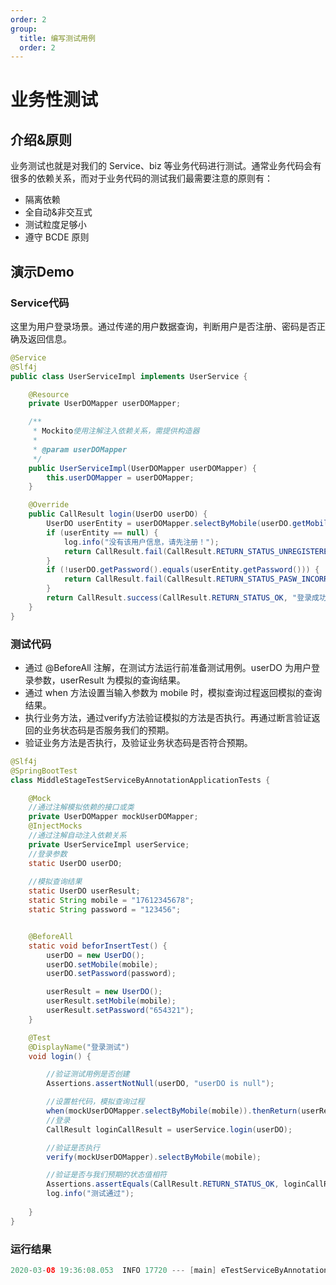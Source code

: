 ```yaml
---
order: 2
group:
  title: 编写测试用例
  order: 2
---
```


# 业务性测试



## 介绍&原则

业务测试也就是对我们的 Service、biz 等业务代码进行测试。通常业务代码会有很多的依赖关系，而对于业务代码的测试我们最需要注意的原则有：

- 隔离依赖
- 全自动&非交互式
- 测试粒度足够小
- 遵守 BCDE 原则



## 演示Demo



### Service代码

这里为用户登录场景。通过传递的用户数据查询，判断用户是否注册、密码是否正确及返回信息。

```java
@Service
@Slf4j
public class UserServiceImpl implements UserService {

    @Resource
    private UserDOMapper userDOMapper;

    /**
     * Mockito使用注解注入依赖关系，需提供构造器
     *
     * @param userDOMapper
     */
    public UserServiceImpl(UserDOMapper userDOMapper) {
        this.userDOMapper = userDOMapper;
    }

    @Override
    public CallResult login(UserDO userDO) {
        UserDO userEntity = userDOMapper.selectByMobile(userDO.getMobile());
        if (userEntity == null) {
            log.info("没有该用户信息，请先注册！");
            return CallResult.fail(CallResult.RETURN_STATUS_UNREGISTERED, "没有该用户信息，请先注册！");
        }
        if (!userDO.getPassword().equals(userEntity.getPassword())) {
            return CallResult.fail(CallResult.RETURN_STATUS_PASW_INCORRECT, "您的密码不正确！");
        }
        return CallResult.success(CallResult.RETURN_STATUS_OK, "登录成功！", userEntity);
    }
}
```



### 测试代码

- 通过 @BeforeAll 注解，在测试方法运行前准备测试用例。userDO 为用户登录参数，userResult 为模拟的查询结果。
- 通过 when 方法设置当输入参数为 mobile 时，模拟查询过程返回模拟的查询结果。
- 执行业务方法，通过verify方法验证模拟的方法是否执行。再通过断言验证返回的业务状态码是否服务我们的预期。
- 验证业务方法是否执行，及验证业务状态码是否符合预期。

```java
@Slf4j
@SpringBootTest
class MiddleStageTestServiceByAnnotationApplicationTests {

    @Mock
    //通过注解模拟依赖的接口或类
    private UserDOMapper mockUserDOMapper;
    @InjectMocks
    //通过注解自动注入依赖关系
    private UserServiceImpl userService;
    //登录参数
    static UserDO userDO;
    
    //模拟查询结果
    static UserDO userResult;
    static String mobile = "17612345678";
    static String password = "123456";


    @BeforeAll
    static void beforInsertTest() {
        userDO = new UserDO();
        userDO.setMobile(mobile);
        userDO.setPassword(password);

        userResult = new UserDO();
        userResult.setMobile(mobile);
        userResult.setPassword("654321");
    }

    @Test
    @DisplayName("登录测试")
    void login() {

        //验证测试用例是否创建
        Assertions.assertNotNull(userDO, "userDO is null");

		//设置桩代码，模拟查询过程
        when(mockUserDOMapper.selectByMobile(mobile)).thenReturn(userResult);
		//登录
        CallResult loginCallResult = userService.login(userDO);

        //验证是否执行
        verify(mockUserDOMapper).selectByMobile(mobile);

        //验证是否与我们预期的状态值相符
        Assertions.assertEquals(CallResult.RETURN_STATUS_OK, loginCallResult.getCode());
    	log.info("测试通过");
    
    }
}
```



### 运行结果

```java
2020-03-08 19:36:08.053  INFO 17720 --- [main] eTestServiceByAnnotationApplicationTests : 测试通过
```

